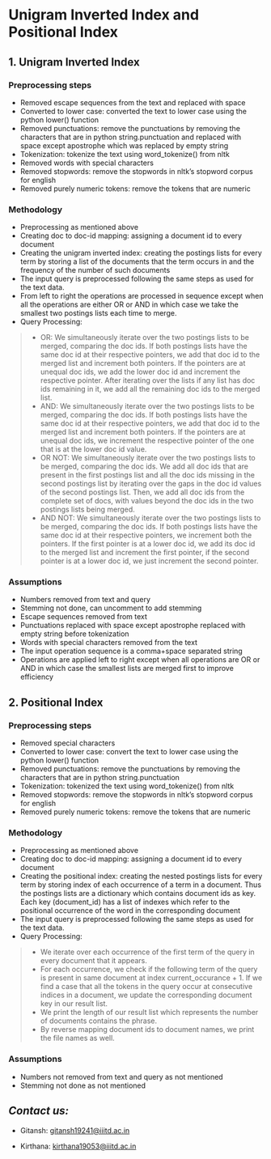 # Unigram Inverted Index and Positional Index


## 1. Unigram Inverted Index

### Preprocessing steps
* Removed escape sequences from the text and replaced with space
* Converted to lower case: converted the text to lower case using the python lower() function
* Removed punctuations: remove the punctuations by removing the characters that are in python string.punctuation and replaced with space except apostrophe which was replaced by empty string
* Tokenization: tokenize the text using word_tokenize() from nltk
* Removed words with special characters
* Removed stopwords: remove the stopwords in nltk’s stopword corpus for english
* Removed purely numeric tokens: remove the tokens that are numeric

### Methodology
* Preprocessing as mentioned above
* Creating doc to doc-id mapping: assigning a document id to every document
* Creating the unigram inverted index: creating the postings lists for every term by storing a list of the documents that the term occurs in and the frequency of the number of such documents
* The input query is preprocessed following the same steps as used for the text data.
* From left to right the operations are processed in sequence except when all the operations are either OR or AND in which case we take the smallest two postings lists each time to merge.
* Query Processing:
> * OR: We simultaneously iterate over the two postings lists to be merged, comparing the doc ids. If both postings lists have the same doc id at their respective pointers, we add that doc id to the merged list and increment both pointers. If the pointers are at unequal doc ids, we add the lower doc id and increment the respective pointer. After iterating over the lists if any list has doc ids remaining in it, we add all the remaining doc ids to the merged list.
> * AND: We simultaneously iterate over the two postings lists to be merged, comparing the doc ids. If both postings lists have the same doc id at their respective pointers, we add that doc id to the merged list and increment both pointers. If the pointers are at unequal doc ids, we increment the respective pointer of the one that is at the lower doc id value. 
> * OR NOT: We simultaneously iterate over the two postings lists to be merged, comparing the doc ids. We add all doc ids that are present in the first postings list and all the doc ids missing in the second postings list by iterating over the gaps in the doc id values of the second postings list. Then, we add all doc ids from the complete set of docs, with values beyond the doc ids in the two postings lists being merged.
> * AND NOT: We simultaneously iterate over the two postings lists to be merged, comparing the doc ids. If both postings lists have the same doc id at their respective pointers, we increment both the pointers. If the first pointer is at a lower doc id, we add its doc id to the merged list and increment the first pointer, if the second pointer is at a lower doc id, we just increment the second pointer.

### Assumptions
* Numbers removed from text and query
* Stemming not done, can uncomment to add stemming
* Escape sequences removed from text
* Punctuations replaced with space except apostrophe replaced with empty string before tokenization
* Words with special characters removed from the text
* The input operation sequence is a comma+space separated string
* Operations are applied left to right except when all operations are OR or AND in which case the smallest lists are merged first to improve efficiency


## 2. Positional Index

### Preprocessing steps
* Removed special characters
* Converted to lower case: convert the text to lower case using the python lower() function
* Removed punctuations: remove the punctuations by removing the characters that are in python string.punctuation
* Tokenization: tokenized the text using word_tokenize() from nltk
* Removed stopwords: remove the stopwords in nltk’s stopword corpus for english
* Removed purely numeric tokens: remove the tokens that are numeric

### Methodology
* Preprocessing as mentioned above
* Creating doc to doc-id mapping: assigning a document id to every document
* Creating the positional index: creating the nested postings lists for every term by storing index of each occurrence of a term in a document. Thus the postings lists are a dictionary which contains document ids as key. Each key (document_id) has a list of indexes which refer to the positional occurrence of the word in the corresponding document
* The input query is preprocessed following the same steps as used for the text data.
* Query Processing:
> * We iterate over each occurrence of the first term of the query in every document that it appears.
> * For each occurrence, we check if the following term of the query is present in same document at index current_occurance + 1. If we find a case that all the tokens in the query occur at consecutive indices in a document, we update the corresponding document key in our result list. 
> * We print the length of our result list which represents the number of documents contains the phrase.
> * By reverse mapping document ids to document names, we print the file names as well.

### Assumptions
* Numbers not removed from text and query as not mentioned
* Stemming not done as not mentioned 



## *Contact us:*

* Gitansh: gitansh19241@iiitd.ac.in

* Kirthana: kirthana19053@iiitd.ac.in
